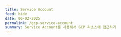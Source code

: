 ```yaml
---
title: Service Account
feed: hide
date: 06-02-2025
permalink: /gcp-service-account
summary: Service Account를 사용해서 GCP 리소스에 접근하기
---
```

